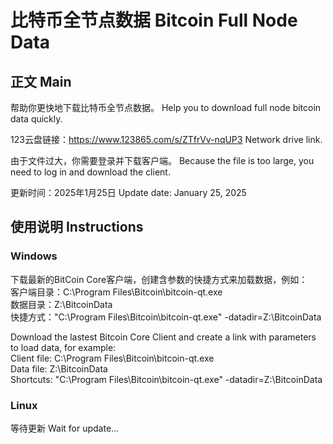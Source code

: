 # 比特币全节点数据 Bitcoin Full Node Data  
## 正文 Main
帮助你更快地下载比特币全节点数据。
Help you to download full node bitcoin data quickly.  

123云盘链接：https://www.123865.com/s/ZTfrVv-nqUP3
Network drive link.  

由于文件过大，你需要登录并下载客户端。
Because the file is too large, you need to log in and download the client.  

更新时间：2025年1月25日
Update date: January 25, 2025  

## 使用说明 Instructions
### Windows
下载最新的BitCoin Core客户端，创建含参数的快捷方式来加载数据，例如：  
客户端目录：C:\Program Files\Bitcoin\bitcoin-qt.exe  
数据目录：Z:\BitcoinData  
快捷方式："C:\Program Files\Bitcoin\bitcoin-qt.exe" -datadir=Z:\BitcoinData  

Download the lastest Bitcoin Core Client and create a link with parameters to load data, for example:  
Client file: C:\Program Files\Bitcoin\bitcoin-qt.exe  
Data file: Z:\BitcoinData  
Shortcuts: "C:\Program Files\Bitcoin\bitcoin-qt.exe" -datadir=Z:\BitcoinData

### Linux
等待更新
Wait for update...

